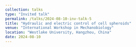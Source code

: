 ```yaml
---
collection: talks
type: "Invited talk"
permalink: /talks/2024-08-10-inv-talk-5
title: "Hydraulic and electric control of cell spheroids"
venue: "International Workshop in Mechanobiology"
location: "Westlake University, Hangzhou, China"
date: 2024-08-10
---
```

